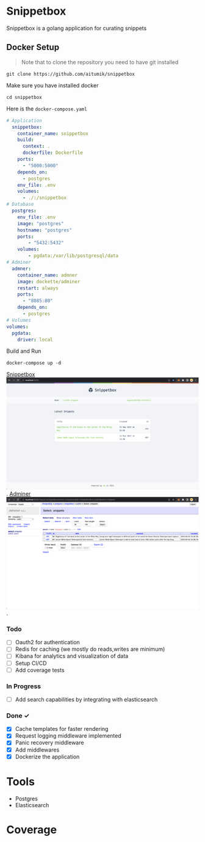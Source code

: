 # Snippetbox
Snippetbox is a golang application for curating snippets

## Docker Setup

> Note that to clone the repository you need to have git installed
```
git clone https://github.com/aitumik/snippetbox
```

Make sure you have installed docker
```
cd snippetbox
```

Here is the `docker-compose.yaml`
```yaml
# Application
  snippetbox:
    container_name: snippetbox
    build:
      context: .
      dockerfile: Dockerfile
    ports:
      - "5000:5000"
    depends_on:
      - postgres
    env_file: .env
    volumes:
      - ./:/snippetbox
# Database
  postgres:
    env_file: .env
    image: "postgres"
    hostname: "postgres"
    ports:
        - "5432:5432"
    volumes:
        - pgdata:/var/lib/postgresql/data
# Adminer
  admner:
    container_name: admner
    image: dockette/adminer
    restart: always
    ports:
      - "8085:80"
    depends_on:
      - postgres
# Volumes
volumes:
  pgdata:
    driver: local
```

Build and Run
```
docker-compose up -d
```

[Snippetbox](http://localhost:5000)
![Snippetbox Screenshot](/screenshots/image.png "screenshot of the homepage").
[Adminer](http://localhost:8080)
![Adminer Screenshot](/screenshots/adminer.png "screenshot of adminer").


### Todo
- [ ] Oauth2 for authentication
- [ ] Redis for caching (we mostly do reads,writes are minimum)
- [ ] Kibana for analytics and visualization of data
- [ ] Setup CI/CD
- [ ] Add coverage tests

### In Progress
- [ ] Add search capabilities by integrating with elasticsearch

### Done ✓
- [x] Cache templates for faster rendering
- [x] Request logging middleware implemented
- [x] Panic recovery middleware
- [x] Add middlewares
- [x] Dockerize the application

# Tools
* Postgres
* Elasticsearch

# Coverage


